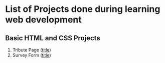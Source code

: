 # List of Projects done during learning web development

## Basic HTML and CSS Projects
1. Tribute Page ([title](https:///devm75.github.io/HTML&CSS/Tribute_page))
2. Survey Form ([title](https://devm75.github.io/HTML&CSS/Survey_form))
